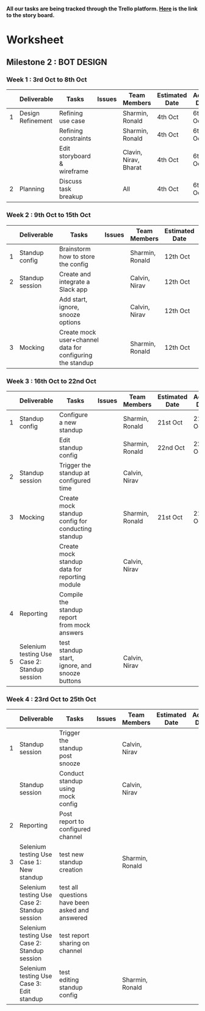 #### All our tasks are being tracked through the Trello platform. [Here](https://trello.com/b/c9BAsFYW/milestone2) is the link to the story board.

# Worksheet

## Milestone 2 : BOT DESIGN

### Week 1 : 3rd Oct to 8th Oct  
  
|   | Deliverable       | Tasks                       | Issues | Team Members          | Estimated Date | Actual Date |
|---|-------------------|-----------------------------|--------|-----------------------|----------------|-------------|
| 1 | Design Refinement | Refining use case           |        | Sharmin, Ronald       | 4th Oct        | 6th Oct     |
|   |                   | Refining constraints        |        | Sharmin, Ronald       | 4th Oct        | 6th Oct     |
|   |                   | Edit storyboard & wireframe |        | Clavin, Nirav, Bharat | 4th Oct        | 6th Oct     |
| 2 | Planning          | Discuss task breakup        |        | All                   | 4th Oct        | 6th Oct     |
  
### Week 2 : 9th Oct to 15th Oct   

|   | Deliverable      | Tasks | Issues | Team Members | Estimated Date | Actual Date |
|---|------------------|-----------------------------------------------------------|--|-----------------|----------|----------|
| 1 | Standup config   | Brainstorm how to store the config                        |  | Sharmin, Ronald | 12th Oct | 12th Oct |
| 2 | Standup session  | Create and integrate a Slack app                          |  | Calvin, Nirav   | 12th Oct | 14th Oct |
|   |                  | Add start, ignore, snooze options                         |  | Calvin, Nirav   | 12th Oct | 15th Oct |
| 3 | Mocking          | Create mock user+channel data for configuring the standup |  | Sharmin, Ronald | 12th Oct | 14th Oct |

### Week 3 : 16th Oct to 22nd Oct    

|   | Deliverable      | Tasks | Issues | Team Members | Estimated Date | Actual Date |
|---|----------------------------------------------|---------------------------------------------------|--|-----------------|----------|----------|
| 1 | Standup config                               | Configure a new standup                           |  | Sharmin, Ronald | 21st Oct | 21st Oct |
|   |                                              | Edit standup config                               |  | Sharmin, Ronald | 22nd Oct | 22nd Oct |
| 2 | Standup session                              | Trigger the standup at configured time            |  | Calvin, Nirav   |          |          |
| 3 | Mocking                                      | Create mock standup config for conducting standup |  | Sharmin, Ronald | 21st Oct | 21st Oct |
|   |                                              | Create mock standup data for reporting module     |  | Calvin, Nirav   |          |          |
| 4 | Reporting                                    | Compile the standup report from mock answers      |  |                 |          |          |
| 5 | Selenium testing Use Case 2: Standup session | test standup start, ignore, and snooze buttons    |  | Calvin, Nirav   |          |          |

### Week 4 : 23rd Oct to 25th Oct

|   | Deliverable      | Tasks | Issues | Team Members | Estimated Date | Actual Date |
|---|----------------------------------------------|---------------------------------------------------|--|-----------------|----------|----------|
| 1 | Standup session                              | Trigger the standup post snooze                   |  | Calvin, Nirav   |          |          |
|   | Standup session                              |Conduct standup using mock config                  |  | Calvin, Nirav   |          |          |
| 2 | Reporting                                    | Post report to configured channel                 |  |                 |          |          |
| 3 | Selenium testing Use Case 1: New standup     | test new standup creation                         |  | Sharmin, Ronald |          |          |
|   | Selenium testing Use Case 2: Standup session | test all questions have been asked and answered   |  |                 |          |          |
|   | Selenium testing Use Case 2: Standup session | test report sharing on channel                    |  |                 |          |          |
|   | Selenium testing Use Case 3: Edit standup    | test editing standup config                       |  | Sharmin, Ronald |          |          |
